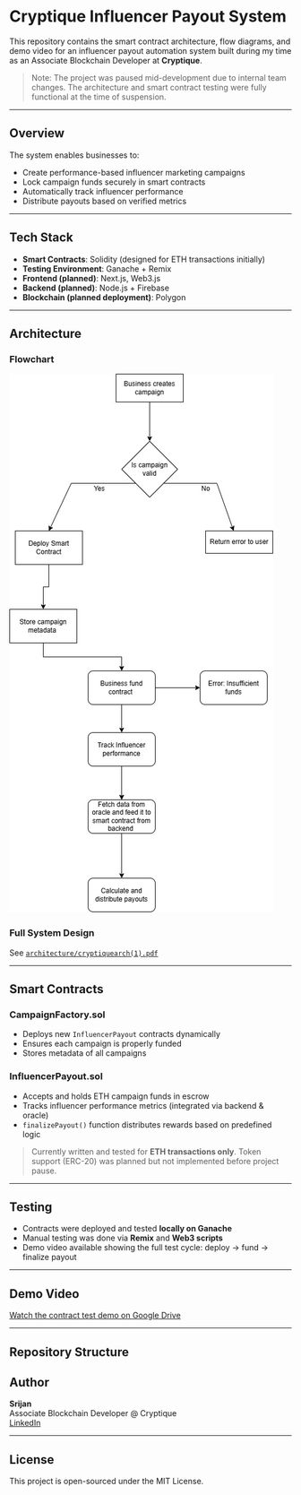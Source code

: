 # Cryptique Influencer Payout System

This repository contains the smart contract architecture, flow diagrams, and demo video for an influencer payout automation system built during my time as an Associate Blockchain Developer at **Cryptique**.

> Note: The project was paused mid-development due to internal team changes. The architecture and smart contract testing were fully functional at the time of suspension.

---

##  Overview

The system enables businesses to:
- Create performance-based influencer marketing campaigns
- Lock campaign funds securely in smart contracts
- Automatically track influencer performance
- Distribute payouts based on verified metrics

---

##  Tech Stack

- **Smart Contracts**: Solidity (designed for ETH transactions initially)
- **Testing Environment**: Ganache + Remix
- **Frontend (planned)**: Next.js, Web3.js
- **Backend (planned)**: Node.js + Firebase
- **Blockchain (planned deployment)**: Polygon

---

##  Architecture

###  Flowchart
![Campaign Flow](./Architecture/cryptiquearch.jpg)

###  Full System Design
See [`architecture/cryptiquearch(1).pdf`](./Architecture/cryptiquearch(1).pdf)

---

##  Smart Contracts

###  CampaignFactory.sol
- Deploys new `InfluencerPayout` contracts dynamically
- Ensures each campaign is properly funded
- Stores metadata of all campaigns

###  InfluencerPayout.sol
- Accepts and holds ETH campaign funds in escrow
- Tracks influencer performance metrics (integrated via backend & oracle)
- `finalizePayout()` function distributes rewards based on predefined logic

>  Currently written and tested for **ETH transactions only**. Token support (ERC-20) was planned but not implemented before project pause.

---

##  Testing

- Contracts were deployed and tested **locally on Ganache**
- Manual testing was done via **Remix** and **Web3 scripts**
- Demo video available showing the full test cycle: deploy → fund → finalize payout

---

##  Demo Video

 [Watch the contract test demo on Google Drive](https://drive.google.com/file/d/1woeYoDzJst90V2aViv6QI8EHrVMwsbBa/view?usp=sharing)

---

## Repository Structure

##  Author

**Srijan**  
Associate Blockchain Developer @ Cryptique  
[LinkedIn](https://www.linkedin.com/in/srijan-tiwari-215a3a286/)  


---

##  License

This project is open-sourced under the MIT License.


